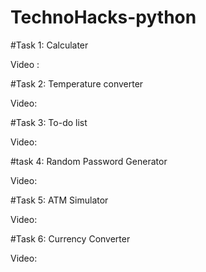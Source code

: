 # TechnoHacks-python

#Task 1: Calculater

Video :

#Task 2: Temperature converter

Video:

#Task 3: To-do list

Video:

#task 4: Random Password Generator

Video:

#Task 5: ATM Simulator

Video:

#Task 6: Currency Converter

Video:
